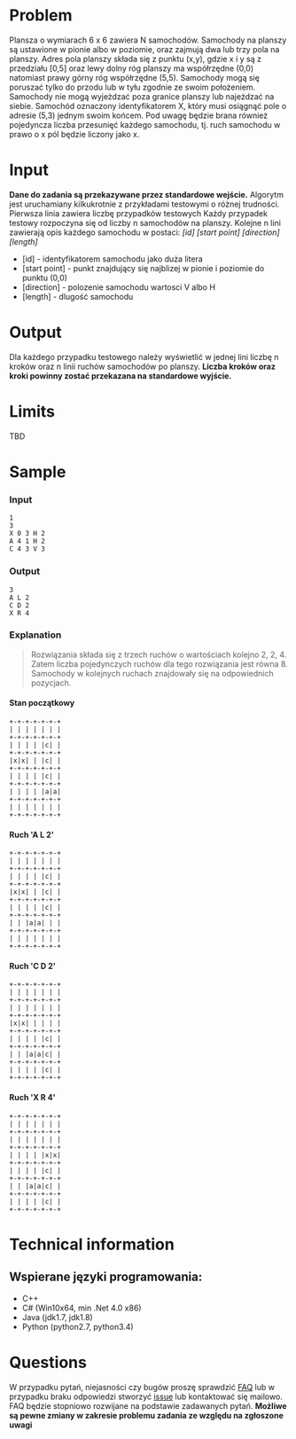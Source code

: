 # Problem
Plansza o wymiarach 6 x 6 zawiera N samochodów. Samochody na planszy są ustawione w pionie albo w poziomie, oraz zajmują dwa lub trzy pola na planszy.
Adres pola planszy składa się z punktu (x,y), gdzie x i y są z przedziału [0,5] oraz lewy dolny róg planszy ma współrzędne (0,0) natomiast prawy górny róg współrzędne (5,5).
Samochody mogą się poruszać tylko do przodu lub w tyłu zgodnie ze swoim położeniem. Samochody nie mogą wyjeżdzać poza granice planszy lub najeżdzać na siebie.
Samochód oznaczony identyfikatorem X, który musi osiągnąć pole o adresie (5,3) jednym swoim końcem.
Pod uwagę będzie brana również pojedyncza liczba przesunięć każdego samochodu, tj. ruch samochodu w prawo o x pól będzie liczony jako x.

# Input
**Dane do zadania są przekazywane przez standardowe wejście.**
Algorytm jest uruchamiany kilkukrotnie z przykładami testowymi o różnej trudności.
Pierwsza linia zawiera liczbę przypadków testowych
Każdy przypadek testowy rozpoczyna się od liczby n samochodów na planszy.
Kolejne n lini zawierają opis każdego samochodu w postaci: _[id] [start point] [direction] [length]_

- [id] - identyfikatorem samochodu jako duża litera
- [start point] - punkt znajdujący się najblizej w pionie i poziomie do punktu (0,0)
- [direction] - polozenie samochodu wartosci V albo H
- [length] - dlugość samochodu

# Output
Dla każdego przypadku testowego należy wyświetlić w jednej lini liczbę n kroków oraz n linii ruchów samochodów po planszy.
**Liczba kroków oraz kroki powinny zostać przekazana na standardowe wyjście.** 


# Limits
TBD

# Sample

### Input
    1
    3
    X 0 3 H 2
    A 4 1 H 2
    C 4 3 V 3
### Output
    3
    A L 2
    C D 2
    X R 4
    
### Explanation
> Rozwiązania składa się z trzech ruchów o wartościach kolejno 2, 2, 4. Zatem liczba pojedynczych ruchów dla tego rozwiązania jest równa 8.
Samochody w kolejnych ruchach znajdowały się na odpowiednich pozycjach.

#### Stan początkowy
    +-+-+-+-+-+-+
    | | | | | | |
    +-+-+-+-+-+-+
    | | | | |c| |
    +-+-+-+-+-+-+
    |x|x| | |c| |
    +-+-+-+-+-+-+
    | | | | |c| |
    +-+-+-+-+-+-+
    | | | | |a|a|
    +-+-+-+-+-+-+
    | | | | | | |
    +-+-+-+-+-+-+
#### Ruch 'A L 2'
    +-+-+-+-+-+-+
    | | | | | | |
    +-+-+-+-+-+-+
    | | | | |c| |
    +-+-+-+-+-+-+
    |x|x| | |c| |
    +-+-+-+-+-+-+
    | | | | |c| |
    +-+-+-+-+-+-+
    | | |a|a| | |
    +-+-+-+-+-+-+
    | | | | | | |
    +-+-+-+-+-+-+
#### Ruch 'C D 2'
    +-+-+-+-+-+-+
    | | | | | | |
    +-+-+-+-+-+-+
    | | | | | | |
    +-+-+-+-+-+-+
    |x|x| | | | |
    +-+-+-+-+-+-+
    | | | | |c| |
    +-+-+-+-+-+-+
    | | |a|a|c| |
    +-+-+-+-+-+-+
    | | | | |c| |
    +-+-+-+-+-+-+
#### Ruch 'X R 4'
    +-+-+-+-+-+-+
    | | | | | | |
    +-+-+-+-+-+-+
    | | | | | | |
    +-+-+-+-+-+-+
    | | | | |x|x|
    +-+-+-+-+-+-+
    | | | | |c| |
    +-+-+-+-+-+-+
    | | |a|a|c| |
    +-+-+-+-+-+-+
    | | | | |c| |
    +-+-+-+-+-+-+
    
# Technical information
## Wspierane języki programowania:
- C++
- C# (Win10x64, min .Net 4.0 x86)
- Java (jdk1.7, jdk1.8)
- Python (python2.7, python3.4)

# Questions
W przypadku pytań, niejasności czy bugów proszę sprawdzić [FAQ][1] lub w przypadku braku odpowiedzi stworzyć [issue][2] lub kontaktować się mailowo. 
FAQ będzie stopniowo rozwijane na podstawie zadawanych pytań. **Możliwe są pewne zmiany w zakresie problemu zadania ze względu na zgłoszone uwagi**

[1]:https://github.com/gauee/RushHour/wiki
[2]:https://github.com/gauee/RushHour/issues
